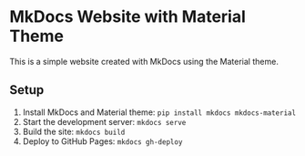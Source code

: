 # MkDocs Website with Material Theme

This is a simple website created with MkDocs using the Material theme.

## Setup

1. Install MkDocs and Material theme: `pip install mkdocs mkdocs-material`
2. Start the development server: `mkdocs serve`
3. Build the site: `mkdocs build`
4. Deploy to GitHub Pages: `mkdocs gh-deploy` 
